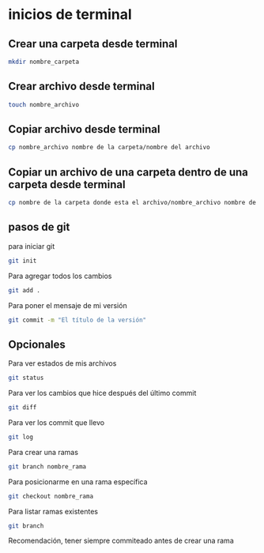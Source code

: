 # inicios de terminal

## Crear una carpeta desde terminal
```bash
mkdir nombre_carpeta
```
## Crear archivo desde terminal
```bash
touch nombre_archivo
```
## Copiar archivo desde terminal
```bash
cp nombre_archivo nombre de la carpeta/nombre del archivo
```
## Copiar un archivo de una carpeta dentro de una carpeta desde terminal
```bash
cp nombre de la carpeta donde esta el archivo/nombre_archivo nombre de la carpeta donde se va a guardar/nombre del archivo
```
## pasos de git 
para iniciar git
```bash
git init
```
Para agregar todos los cambios
```bash
git add .
```
Para poner el mensaje de mi versión
```bash
git commit -m "El título de la versión"
```
## Opcionales
Para ver estados de mis archivos
```bash
git status
```
Para ver los cambios que hice después del último commit
```bash
git diff
```
Para ver los commit que llevo
```bash
git log
```
Para crear una ramas
```bash
git branch nombre_rama
```
Para posicionarme en una rama específica
```bash
git checkout nombre_rama
```
Para listar ramas existentes
```bash
git branch
```
Recomendación, tener siempre commiteado antes de crear una rama 